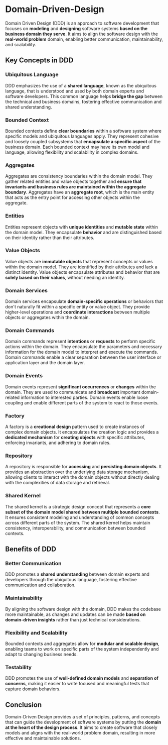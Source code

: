 # Domain-Driven-Design

Domain Driven Design (DDD) is an approach to software development that focuses
on **modeling** and **designing** software systems **based on the business domain they serve**.
It aims to align the software design with the **real-world problem** domain,
enabling better communication, maintainability, and scalability.

## Key Concepts in DDD

### Ubiquitous Language

DDD emphasizes the use of a **shared language**, known as the ubiquitous language,
that is understood and used by both domain experts and software developers.
This common language helps **bridge the gap** between the technical and business domains,
fostering effective communication and shared understanding.

### Bounded Context

Bounded contexts define **clear boundaries** within a software system where specific models and ubiquitous languages apply.
They represent cohesive and loosely coupled subsystems that **encapsulate a specific aspect** of the business domain.
Each bounded context may have its own model and language, allowing flexibility and scalability in complex domains.

### Aggregates

Aggregates are consistency boundaries within the domain model.
They gather related entities and value objects together
and **ensure that invariants and business rules are maintained within the aggregate boundary**.
Aggregates have an **aggregate root**,
which is the main entity that acts as the entry point for accessing other objects within the aggregate.

### Entities

Entities represent objects with **unique identities** and **mutable state** within the domain model.
They encapsulate **behavior** and are distinguished based on their identity rather than their attributes.

### Value Objects

Value objects are **immutable objects** that represent concepts or values within the domain model.
They are identified by their attributes and lack a distinct identity.
Value objects encapsulate attributes and behavior that are **solely based on their values**, without needing an identity.

### Domain Services

Domain services encapsulate **domain-specific operations** or behaviors
that don't naturally fit within a specific entity or value object.
They provide higher-level operations
and **coordinate interactions** between multiple objects or aggregates within the domain.

### Domain Commands

Domain commands represent **intentions** or **requests** to perform specific actions within the domain.
They encapsulate the parameters and necessary information for the domain model to interpret and execute the commands.
Domain commands enable a clear separation between the user interface or application layer and the domain layer.

### Domain Events

Domain events represent **significant occurrences** or **changes** within the domain.
They are used to communicate and **broadcast** important domain-related information to interested parties.
Domain events enable loose coupling and enable different parts of the system to react to those events.

### Factory

A factory is a **creational design** pattern used to create instances of complex domain objects.
It encapsulates the creation logic and provides a **dedicated mechanism** for **creating objects** with specific attributes,
enforcing invariants, and adhering to domain rules.

### Repository

A repository is responsible for **accessing** and **persisting domain objects**.
It provides an abstraction over the underlying data storage mechanism,
allowing clients
to interact with the domain objects without directly dealing with the complexities of data storage and retrieval.

### Shared Kernel

The shared kernel is a strategic design concept
that represents a **core subset of the domain model shared between multiple bounded contexts**.
It ensures consistent modeling and understanding of common concepts across different parts of the system.
The shared kernel helps maintain consistency, interoperability, and communication between bounded contexts.

## Benefits of DDD

### Better Communication

DDD promotes a **shared understanding** between domain experts and developers through the ubiquitous language,
fostering effective communication and collaboration.

### Maintainability

By aligning the software design with the domain, DDD makes the codebase more maintainable,
as changes and updates can be made **based on domain-driven insights** rather than just technical considerations.

### Flexibility and Scalability

Bounded contexts and aggregates allow for **modular and scalable design**,
enabling teams to work on specific parts of the system independently and adapt to changing business needs.

### Testability

DDD promotes the use of **well-defined domain models** and **separation of concerns**,
making it easier to write focused and meaningful tests that capture domain behaviors.

## Conclusion

Domain-Driven Design provides a set of principles, patterns,
and concepts
that can guide the development of software systems by putting the **domain at the heart of the design process**.
It aims to create software that closely models and aligns with the real-world problem domain,
resulting in more effective and maintainable solutions.
